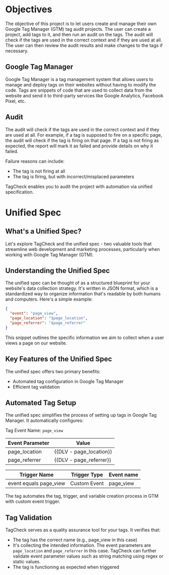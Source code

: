 # Objectives

The objective of this project is to let users create and manage their own Google Tag Manager (GTM) tag audit projects. The user can create a project, add tags to it, and then run an audit on the tags. The audit will check if the tags are used in the correct context and if they are used at all. The user can then review the audit results and make changes to the tags if necessary.

## Google Tag Manager

Google Tag Manager is a tag management system that allows users to manage and deploy tags on their websites without having to modify the code. Tags are snippets of code that are used to collect data from the website and send it to third-party services like Google Analytics, Facebook Pixel, etc.

## Audit

The audit will check if the tags are used in the correct context and if they are used at all. For example, if a tag is supposed to fire on a specific page, the audit will check if the tag is firing on that page. If a tag is not firing as expected, the report will mark it as failed and provide details on why it failed.

Failure reasons can include:

- The tag is not firing at all
- The tag is firing, but with incorrect/misplaced parameters

TagCheck enables you to audit the project with automation via unified specification.

# Unified Spec

## What's a Unified Spec?

Let's explore TagCheck and the unified spec - two valuable tools that streamline web development and marketing processes, particularly when working with Google Tag Manager (GTM).

## Understanding the Unified Spec

The unified spec can be thought of as a structured blueprint for your website's data collection strategy. It's written in JSON format, which is a standardized way to organize information that's readable by both humans and computers. Here's a simple example:

```json
{
  "event": "page_view",
  "page_location": "$page_location",
  "page_referrer": "$page_referrer"
}
```

This snippet outlines the specific information we aim to collect when a user views a page on our website.

## Key Features of the Unified Spec

The unified spec offers two primary benefits:

- Automated tag configuration in Google Tag Manager
- Efficient tag validation

## Automated Tag Setup

The unified spec simplifies the process of setting up tags in Google Tag Manager. It automatically configures:

Tag Event Name: `page_view`

| Event Parameter | Value                   |
| --------------- | ----------------------- |
| page_location   | {{DLV - page_location}} |
| page_referrer   | {{DLV - page_referrer}} |

| Trigger Name           | Trigger Type | Event name |
| ---------------------- | ------------ | ---------- |
| event equals page_view | Custom Event | page_view  |

The tag automates the tag, trigger, and variable creation process in GTM with custom event trigger.

## Tag Validation

TagCheck serves as a quality assurance tool for your tags. It verifies that:

- The tag has the correct name (e.g., page_view in this case)
- It's collecting the intended information. The event parameters are `page_location` and `page_referrer` in this case. TagCheck can further validate event parameter values such as string matching using regex or static values.
- The tag is functioning as expected when triggered
